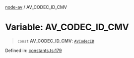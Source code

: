 [node-av](../globals.md) / AV\_CODEC\_ID\_CMV

# Variable: AV\_CODEC\_ID\_CMV

> `const` **AV\_CODEC\_ID\_CMV**: [`AVCodecID`](../type-aliases/AVCodecID.md)

Defined in: [constants.ts:179](https://github.com/seydx/av/blob/f8631fc881b394300b1479f511d55cf1c370a87f/src/constants/constants.ts#L179)
